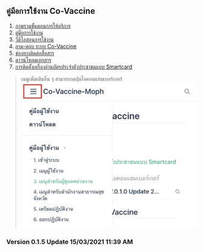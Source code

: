 ## คู่มือการใช้งาน Co-Vaccine

1. [ภาพรวมขั้นตอนการให้บริการ](https://ict.moph.go.th/upload_file/files/c2ee124ca87ed0f4a23bab985ba16246.pdf)
1. [คู่มือการใช้งาน](../user/login.md)
1. [วีดีโอสอนการใช้งาน](../video/index.md)
1. [ถาม-ตอบ ระบบ Co-Vaccine](https://docs.google.com/document/u/0/d/1_6qTG-n3PZt_2mOQiUma_ov1snj_FXaucPHIR5lma4A/mobilebasic)
1. [ช่องทางติดต่อสื่อสาร](../user/login.md)
1. [ดาวน์โหลดเอกสาร](../contact/index.md)
1. [การติดตั้งเครื่องอ่านบัตรประจำตัวประชาชนแบบ Smartcard](../smartcard/install.md)

>เมนูเพิ่มเติมอื่น ๆ สามารถกดปุ่มไอคอนแฮมเบอร์เกอร์
![](./img/menu-top.png)

### Version 0.1.5 Update 15/03/2021 11:39 AM
